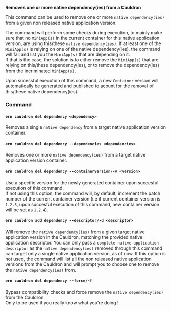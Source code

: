 **Removes one or more native dependency(ies) from a Cauldron**

This command can be used to remove one or more `native dependency(ies)` from a given non released native application version.  

The command will perform some checks during execution, to mainly make sure that no `MiniApp(s)` in the current container for this native application version, are using this/these `native dependency(ies)`. If at least one of the `MiniApp(s)` is relying on one of the native dependency(ies), the command will fail and list you the `MiniApp(s)` that are depending on it.  
If that is the case, the solution is to either remove the `MiniApp(s)` that are relying on this/these dependency(ies), or to remove the dependency(ies) from the incriminated `MiniApp(s)`.

Upon sucessful execution of this command, a new `Container` version will automatically be generated and published to acount for the removal of this/these native dependency(ies).

### Command

#### `ern cauldron del dependency <dependency>`

Removes a single `native dependency` from a target native application version container.  

#### `ern cauldron del dependency --dependencies <dependencies>`

Removes one or more `native dependency(ies)` from a target native application version container. 

#### `ern cauldron del dependency --containerVersion/-v <version>`

Use a specific version for the newly generated container upon succesful execution of this command.  
If not using this option, the command will, by default, increment the patch number of the current container version (i.e if current container version is `1.2.3`, upon succesful execution of this command, new container version will be set as `1.2.4`).

#### `ern cauldron add dependency --descriptor/-d <descriptor>`

Will remove the `native dependency(ies)` from a given target native application version in the Cauldron, matching the provided native application descriptor. You can only pass a `complete native application descriptor` as the `native dependency(ies)` removed through this command can target only a single native application version, as of now.
If this option is not used, the command will list all the non released native application versions from the Cauldron and will prompt you to choose one to remove the `native dependency(ies)` from.

#### `ern cauldron del dependency --force/-f`

Bypass compatibility checks and force remove the `native dependency(ies)` from the Cauldron.  
Only to be used if you really know what you're doing !
